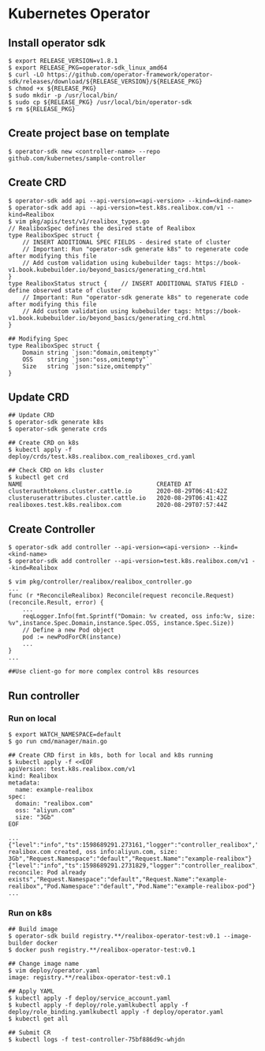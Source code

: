 Kubernetes Operator
===================

## Install operator sdk

    $ export RELEASE_VERSION=v1.8.1
    $ export RELEASE_PKG=operator-sdk_linux_amd64
    $ curl -LO https://github.com/operator-framework/operator-sdk/releases/download/${RELEASE_VERSION}/${RELEASE_PKG}
    $ chmod +x ${RELEASE_PKG}
    $ sudo mkdir -p /usr/local/bin/
    $ sudo cp ${RELEASE_PKG} /usr/local/bin/operator-sdk
    $ rm ${RELEASE_PKG}

## Create project base on template

    $ operator-sdk new <controller-name> --repo github.com/kubernetes/sample-controller

## Create CRD

    $ operator-sdk add api --api-version=<api-version> --kind=<kind-name>
    $ operator-sdk add api --api-version=test.k8s.realibox.com/v1 --kind=Realibox
    $ vim pkg/apis/test/v1/realibox_types.go
    // RealiboxSpec defines the desired state of Realibox
    type RealiboxSpec struct {
        // INSERT ADDITIONAL SPEC FIELDS - desired state of cluster
        // Important: Run "operator-sdk generate k8s" to regenerate code after modifying this file
        // Add custom validation using kubebuilder tags: https://book-v1.book.kubebuilder.io/beyond_basics/generating_crd.html
    }
    type RealiboxStatus struct {    // INSERT ADDITIONAL STATUS FIELD - define observed state of cluster
        // Important: Run "operator-sdk generate k8s" to regenerate code after modifying this file
        // Add custom validation using kubebuilder tags: https://book-v1.book.kubebuilder.io/beyond_basics/generating_crd.html
    }

    ## Modifying Spec
    type RealiboxSpec struct {
        Domain string `json:"domain,omitempty"`
        OSS    string `json:"oss,omitempty"`
        Size   string `json:"size,omitempty"`
    }

## Update CRD

    ## Update CRD
    $ operator-sdk generate k8s
    $ operator-sdk generate crds

    ## Create CRD on k8s
    $ kubectl apply -f deploy/crds/test.k8s.realibox.com_realiboxes_crd.yaml

    ## Check CRD on k8s cluster
    $ kubectl get crd
    NAME                                      CREATED AT
    clusterauthtokens.cluster.cattle.io       2020-08-29T06:41:42Z
    clusteruserattributes.cluster.cattle.io   2020-08-29T06:41:42Z
    realiboxes.test.k8s.realibox.com          2020-08-29T07:57:44Z

## Create Controller

    $ operator-sdk add controller --api-version=<api-version> --kind=<kind-name>
    $ operator-sdk add controller --api-version=test.k8s.realibox.com/v1 --kind=Realibox

    $ vim pkg/controller/realibox/realibox_controller.go
    ...
    func (r *ReconcileRealibox) Reconcile(request reconcile.Request) (reconcile.Result, error) {
        ...
        reqLogger.Info(fmt.Sprintf("Domain: %v created, oss info:%v, size: %v",instance.Spec.Domain,instance.Spec.OSS, instance.Spec.Size))
        // Define a new Pod object
        pod := newPodForCR(instance)
        ...
    }
    ...

    ##Use client-go for more complex control k8s resources

## Run controller
### Run on local

    $ export WATCH_NAMESPACE=default
    $ go run cmd/manager/main.go

    ## Create CRD first in k8s, both for local and k8s running
    $ kubectl apply -f <<EOF
    apiVersion: test.k8s.realibox.com/v1
    kind: Realibox
    metadata:
      name: example-realibox
    spec:
      domain: "realibox.com"
      oss: "aliyun.com"
      size: "3Gb"
    EOF

    ...
    {"level":"info","ts":1598689291.273161,"logger":"controller_realibox","msg":"Domain: realibox.com created, oss info:aliyun.com, size: 3Gb","Request.Namespace":"default","Request.Name":"example-realibox"}
    {"level":"info","ts":1598689291.2731829,"logger":"controller_realibox","msg":"Skip reconcile: Pod already exists","Request.Namespace":"default","Request.Name":"example-realibox","Pod.Namespace":"default","Pod.Name":"example-realibox-pod"}
    ...

### Run on k8s

    ## Build image
    $ operator-sdk build registry.**/realibox-operator-test:v0.1 --image-builder docker
    $ docker push registry.**/realibox-operator-test:v0.1

    ## Change image name
    $ vim deploy/operator.yaml
    image: registry.**/realibox-operator-test:v0.1

    ## Apply YAML
    $ kubectl apply -f deploy/service_account.yaml
    $ kubectl apply -f deploy/role.yamlkubectl apply -f deploy/role_binding.yamlkubectl apply -f deploy/operator.yaml
    $ kubectl get all

    ## Submit CR
    $ kubectl logs -f test-controller-75bf886d9c-whjdn
